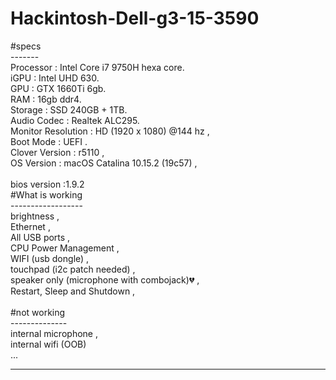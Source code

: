 # Hackintosh-Dell-g3-15-3590
#specs<br>
-------<br>
Processor : Intel Core i7 9750H hexa core. <br>
iGPU : Intel UHD 630. <br>
GPU : GTX 1660Ti 6gb. <br>
RAM : 16gb ddr4. <br>
Storage :  SSD 240GB +  1TB. <br>
Audio Codec : Realtek ALC295. <br>
Monitor Resolution : HD (1920 x 1080) @144 hz ,<br>
Boot Mode : UEFI .<br>
Clover Version : r5110 ,<br>
OS Version : macOS Catalina 10.15.2 (19c57) ,<br>
<br>
bios version :1.9.2 <br>
#What is working<br>
------------------<br>
brightness ,<br>
Ethernet ,<br>
All USB ports ,<br>
CPU Power Management ,<br>
WIFI (usb dongle) ,<br>
touchpad (i2c patch needed) ,<br>
speaker only (microphone with combojack)💔 ,<br>
Restart, Sleep and Shutdown ,<br>
<br>
#not working<br>
--------------<br>
internal microphone ,<br>
internal wifi (OOB)<br>
...<br>

-----------------------------------------------------------------------------------------------------------------------------
